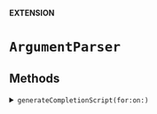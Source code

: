 **EXTENSION**

# `ArgumentParser`

## Methods
<details><summary markdown="span"><code>generateCompletionScript(for:on:)</code></summary>

```swift
public func generateCompletionScript(for shell: Shell, on stream: OutputByteStream)
```

> Generates part of a completion script for the given shell.
>
> These aren't complete scripts, as some setup code is required. See
> `Utilities/bash/completions` and `Utilities/zsh/_swift` for example
> usage.

</details>